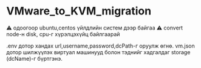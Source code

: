 # VMware_to_KVM_migration

⚠️ одоогоор ubuntu,centos үйлдлийн систем дээр байгаа
:warning: convert node-н disk, cpu-г хүрэлцэхүйц байлгаарай

.env дотор хандах url,username,password,dcPath-г оруулж өгнө.
vm.json дотор шилжүүлэх виртуал машинууд болон тэднийг хадгалдаг storage (dcName)-г бүртгэнэ.
